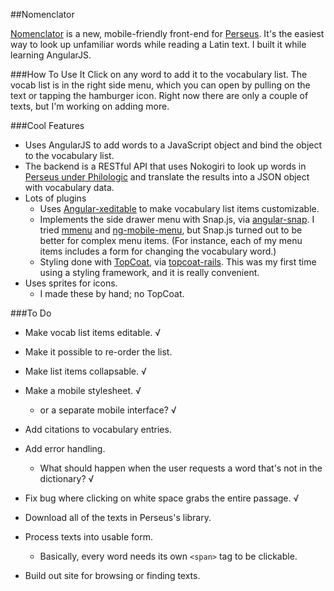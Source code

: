 ##Nomenclator

[Nomenclator](http://nomenclator.thomaseliotcarroll.com) is a new, mobile-friendly front-end for [Perseus](http://www.perseus.tufts.edu/hopper/). It's the easiest way to look up unfamiliar words while reading a Latin text. I built it while learning AngularJS.

###How To Use It
Click on any word to add it to the vocabulary list. The vocab list is in the right side menu, which you can open by pulling on the text or tapping the hamburger icon. Right now there are only a couple of texts, but I'm working on adding more.

###Cool Features
- Uses AngularJS to add words to a JavaScript object and bind the object to the vocabulary list.
- The backend is a RESTful API that uses Nokogiri to look up words in [Perseus under Philologic](http://perseus.uchicago.edu/) and translate the results into a JSON object with vocabulary data.
- Lots of plugins
	- Uses [Angular-xeditable](http://vitalets.github.io/angular-xeditable/) to make vocabulary list items customizable.
	- Implements the side drawer menu with Snap.js, via [angular-snap](https://github.com/jtrussell/angular-snap.js). I tried [mmenu](http://mmenu.frebsite.nl/) and [ng-mobile-menu](http://shoppinpal.github.io/ng-mobile-menu/), but Snap.js turned out to be better for complex menu items. (For instance, each of my menu items includes a form for changing the vocabulary word.)
	- Styling done with [TopCoat](http://topcoat.io/), via [topcoat-rails](https://github.com/esampaio/topcoat-rails). This was my first time using a styling framework, and it is really convenient. 
- Uses sprites for icons.
	- I made these by hand; no TopCoat.

###To Do
- Make vocab list items editable. √
- Make it possible to re-order the list.
- Make list items collapsable. √
- Make a mobile stylesheet. √
	- or a separate mobile interface? √
- Add citations to vocabulary entries.
	
- Add error handling.
	- What should happen when the user requests a word that's not in the dictionary? √
- Fix bug where clicking on white space grabs the entire passage. √

- Download all of the texts in Perseus's library.
- Process texts into usable form.
	- Basically, every word needs its own `<span>` tag to be clickable.
- Build out site for browsing or finding texts.
